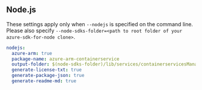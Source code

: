 ## Node.js

These settings apply only when `--nodejs` is specified on the command line.
Please also specify `--node-sdks-folder=<path to root folder of your azure-sdk-for-node clone>`.

``` yaml $(nodejs)
nodejs:
  azure-arm: true
  package-name: azure-arm-containerservice
  output-folder: $(node-sdks-folder)/lib/services/containerservicesManagement
  generate-license-txt: true
  generate-package-json: true
  generate-readme-md: true
```
